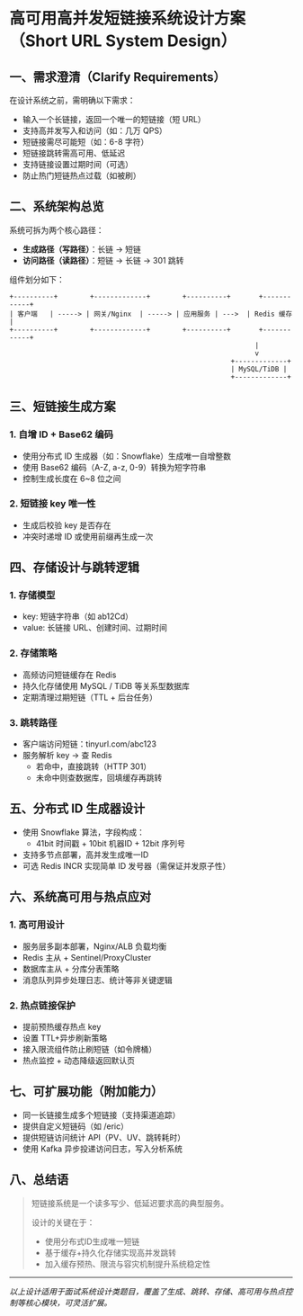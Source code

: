 # 高可用高并发短链接系统设计方案（Short URL System Design）

## 一、需求澄清（Clarify Requirements）

在设计系统之前，需明确以下需求：

- 输入一个长链接，返回一个唯一的短链接（短 URL）
- 支持高并发写入和访问（如：几万 QPS）
- 短链接需尽可能短（如：6-8 字符）
- 短链接跳转需高可用、低延迟
- 支持链接设置过期时间（可选）
- 防止热门短链热点过载（如被刷）

## 二、系统架构总览

系统可拆为两个核心路径：

- **生成路径（写路径）**：长链 → 短链
- **访问路径（读路径）**：短链 → 长链 → 301 跳转

组件划分如下：

```
+----------+        +-------------+        +----------+       +------------+
| 客户端   | -----> | 网关/Nginx  | -----> | 应用服务 | --->  | Redis 缓存  |
+----------+        +-------------+        +----------+       +------------+
                                                             |
                                                             v
                                                       +-------------+
                                                       | MySQL/TiDB |
                                                       +-------------+
```

## 三、短链接生成方案

### 1. 自增 ID + Base62 编码

- 使用分布式 ID 生成器（如：Snowflake）生成唯一自增整数
- 使用 Base62 编码（A-Z, a-z, 0-9）转换为短字符串
- 控制生成长度在 6~8 位之间

### 2. 短链接 key 唯一性

- 生成后校验 key 是否存在
- 冲突时递增 ID 或使用前缀再生成一次

## 四、存储设计与跳转逻辑

### 1. 存储模型

- key: 短链字符串（如 ab12Cd）
- value: 长链接 URL、创建时间、过期时间

### 2. 存储策略

- 高频访问短链缓存在 Redis
- 持久化存储使用 MySQL / TiDB 等关系型数据库
- 定期清理过期短链（TTL + 后台任务）

### 3. 跳转路径

- 客户端访问短链：tinyurl.com/abc123
- 服务解析 key → 查 Redis
  - 若命中，直接跳转（HTTP 301）
  - 未命中则查数据库，回填缓存再跳转

## 五、分布式 ID 生成器设计

- 使用 Snowflake 算法，字段构成：
  - 41bit 时间戳 + 10bit 机器ID + 12bit 序列号
- 支持多节点部署，高并发生成唯一ID
- 可选 Redis INCR 实现简单 ID 发号器（需保证并发原子性）

## 六、系统高可用与热点应对

### 1. 高可用设计

- 服务层多副本部署，Nginx/ALB 负载均衡
- Redis 主从 + Sentinel/ProxyCluster
- 数据库主从 + 分库分表策略
- 消息队列异步处理日志、统计等非关键逻辑

### 2. 热点链接保护

- 提前预热缓存热点 key
- 设置 TTL+异步刷新策略
- 接入限流组件防止刷短链（如令牌桶）
- 热点监控 + 动态降级返回默认页

## 七、可扩展功能（附加能力）

- 同一长链接生成多个短链接（支持渠道追踪）
- 提供自定义短链码（如 /eric）
- 提供短链访问统计 API（PV、UV、跳转耗时）
- 使用 Kafka 异步投递访问日志，写入分析系统

## 八、总结语

> 短链接系统是一个读多写少、低延迟要求高的典型服务。
>
> 设计的关键在于：
> - 使用分布式ID生成唯一短链
> - 基于缓存+持久化存储实现高并发跳转
> - 加入缓存预热、限流与容灾机制提升系统稳定性

---

*以上设计适用于面试系统设计类题目，覆盖了生成、跳转、存储、高可用与热点控制等核心模块，可灵活扩展。*

